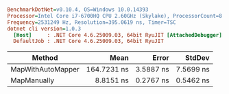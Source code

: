 ``` ini

BenchmarkDotNet=v0.10.4, OS=Windows 10.0.14393
Processor=Intel Core i7-6700HQ CPU 2.60GHz (Skylake), ProcessorCount=8
Frequency=2531249 Hz, Resolution=395.0619 ns, Timer=TSC
dotnet cli version=1.0.3
  [Host]     : .NET Core 4.6.25009.03, 64bit RyuJIT [AttachedDebugger]
  DefaultJob : .NET Core 4.6.25009.03, 64bit RyuJIT


```
 |            Method |        Mean |     Error |    StdDev |
 |------------------ |------------:|----------:|----------:|
 | MapWithAutoMapper | 164.7231 ns | 3.5887 ns | 7.5699 ns |
 |       MapManually |   8.8151 ns | 0.2767 ns | 0.5462 ns |
